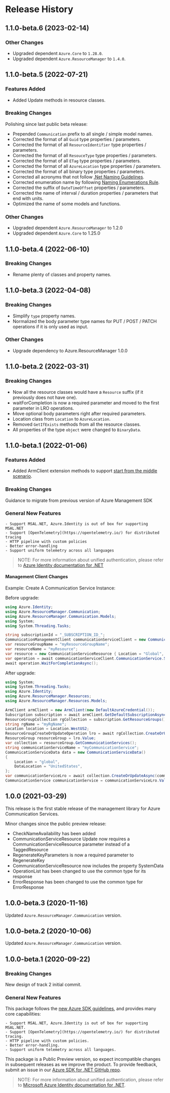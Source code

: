 # Release History

## 1.1.0-beta.6 (2023-02-14)

### Other Changes

- Upgraded dependent `Azure.Core` to `1.28.0`.
- Upgraded dependent `Azure.ResourceManager` to `1.4.0`.

## 1.1.0-beta.5 (2022-07-21)

### Features Added

- Added Update methods in resource classes.

### Breaking Changes

Polishing since last public beta release:
- Prepended `Communication` prefix to all single / simple model names.
- Corrected the format of all `Guid` type properties / parameters.
- Corrected the format of all `ResourceIdentifier` type properties / parameters.
- Corrected the format of all `ResouceType` type properties / parameters.
- Corrected the format of all `ETag` type properties / parameters.
- Corrected the format of all `AzureLocation` type properties / parameters.
- Corrected the format of all binary type properties / parameters.
- Corrected all acronyms that not follow [.Net Naming Guidelines](https://docs.microsoft.com/dotnet/standard/design-guidelines/naming-guidelines).
- Corrected enumeration name by following [Naming Enumerations Rule](https://docs.microsoft.com/dotnet/standard/design-guidelines/names-of-classes-structs-and-interfaces#naming-enumerations).
- Corrected the suffix of `DateTimeOffset` properties / parameters.
- Corrected the name of interval / duration properties / parameters that end with units.
- Optimized the name of some models and functions.

### Other Changes

- Upgraded dependent `Azure.ResourceManager` to 1.2.0
- Upgraded dependent `Azure.Core` to 1.25.0

## 1.1.0-beta.4 (2022-06-10)

### Breaking Changes

- Rename plenty of classes and property names.

## 1.1.0-beta.3 (2022-04-08)

### Breaking Changes

- Simplify `type` property names.
- Normalized the body parameter type names for PUT / POST / PATCH operations if it is only used as input.

### Other Changes

- Upgrade dependency to Azure.ResourceManager 1.0.0

## 1.1.0-beta.2 (2022-03-31)

### Breaking Changes
- Now all the resource classes would have a `Resource` suffix (if it previously does not have one).
- waitForCompletion is now a required parameter and moved to the first parameter in LRO operations.
- Move optional body parameters right after required parameters.
- Location class from `Location` to `AzureLocation`.
- Removed `GetIfExists` methods from all the resource classes.
- All properties of the type `object` were changed to `BinaryData`.

## 1.1.0-beta.1 (2022-01-06)

### Features Added

- Added ArmClient extension methods to support [start from the middle scenario](https://github.com/Azure/azure-sdk-for-net/tree/main/sdk/resourcemanager/Azure.ResourceManager#managing-existing-resources-by-id).

### Breaking Changes

Guidance to migrate from previous version of Azure Management SDK

### General New Features

    - Support MSAL.NET, Azure.Identity is out of box for supporting MSAL.NET
    - Support [OpenTelemetry](https://opentelemetry.io/) for distributed tracing
    - HTTP pipeline with custom policies
    - Better error-handling
    - Support uniform telemetry across all languages

> NOTE: For more information about unified authentication, please refer to [Azure Identity documentation for .NET](https://docs.microsoft.com//dotnet/api/overview/azure/identity-readme?view=azure-dotnet)

#### Management Client Changes

Example: Create A Communication Service Instance:

Before upgrade:
```C# 
using Azure.Identity;
using Azure.ResourceManager.Communication;
using Azure.ResourceManager.Communication.Models;
using System;
using System.Threading.Tasks;

string subscriptionId = "_SUBSCRIPTION_ID_";
CommunicationManagementClient communicationServiceClient = new CommunicationManagementClient(subscriptionId, new InteractiveBrowserCredential());
var resourceGroupName = "myResourceGroupName";
var resourceName = "myResource";
var resource = new CommunicationServiceResource { Location = "Global", DataLocation = "UnitedStates" };
var operation = await communicationServiceClient.CommunicationService.StartCreateOrUpdateAsync(resourceGroupName, resourceName, resource);
await operation.WaitForCompletionAsync(); 
```

After upgrade:
```C#
using System;
using System.Threading.Tasks;
using Azure.Identity;
using Azure.ResourceManager.Resources;
using Azure.ResourceManager.Resources.Models;

ArmClient armClient = new ArmClient(new DefaultAzureCredential());
Subscription subscription = await armClient.GetDefaultSubscriptionAsync();
ResourceGroupCollection rgCollection = subscription.GetResourceGroups();
string rgName = "myRgName";
Location location = Location.WestUS2;
ResourceGroupCreateOrUpdateOperation lro = await rgCollection.CreateOrUpdateAsync(rgName, new ResourceGroupData(location));
ResourceGroup resourceGroup = lro.Value;
var collection = resourceGroup.GetCommunicationServices();
string communicationServiceName = "myCommunicationService";
CommunicationServiceData data = new CommunicationServiceData()
{
    Location = "global",
    DataLocation = "UnitedStates",
};
var communicationServiceLro = await collection.CreateOrUpdateAsync(communicationServiceName, data);
CommunicationService communicationService = communicationServiceLro.Value;
```

## 1.0.0 (2021-03-29)
This release is the first stable release of the management library for Azure Communication Services. 

Minor changes since the public preview release:
- CheckNameAvailability has been added
- CommunicationServiceResource Update now requires a CommunicationServiceResource parameter instead of a TaggedResource
- RegenerateKeyParameters is now a required parameter to RegenerateKey
- CommunicationServiceResource now includes the property SystemData
- OperationList has been changed to use the common type for its response
- ErrorResponse has been changed to use the common type for ErrorResponse

## 1.0.0-beta.3 (2020-11-16)
Updated `Azure.ResourceManager.Communication` version.

## 1.0.0-beta.2 (2020-10-06)
Updated `Azure.ResourceManager.Communication` version.

## 1.0.0-beta.1 (2020-09-22)

### Breaking Changes

New design of track 2 initial commit.

### General New Features

This package follows the [new Azure SDK guidelines](https://azure.github.io/azure-sdk/general_introduction.html), and provides many core capabilities:

    - Support MSAL.NET, Azure.Identity is out of box for supporting MSAL.NET.
    - Support [OpenTelemetry](https://opentelemetry.io/) for distributed tracing.
    - HTTP pipeline with custom policies.
    - Better error-handling.
    - Support uniform telemetry across all languages.

This package is a Public Preview version, so expect incompatible changes in subsequent releases as we improve the product. To provide feedback, submit an issue in our [Azure SDK for .NET GitHub repo](https://github.com/Azure/azure-sdk-for-net/issues).

> NOTE: For more information about unified authentication, please refer to [Microsoft Azure Identity documentation for .NET](https://docs.microsoft.com//dotnet/api/overview/azure/identity-readme?view=azure-dotnet).

